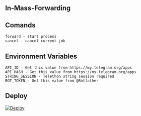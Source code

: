 ## In-Mass-Forwarding


## Comands

    forward - start process
    cancel - cancel current job


## Environment Variables

    API_ID - Get this value from https://my.telegram.org/apps
    API_HASH - Get this value from https://my.telegram.org/apps
    STRING_SESSION - Telethon string session required
    BOT_TOKEN - Get this value from @Botfather


## Deploy

[![Deploy](https://www.herokucdn.com/deploy/button.svg)](https://heroku.com/deploy?template=https://github.com/yadianluffy/MassiveForward)

